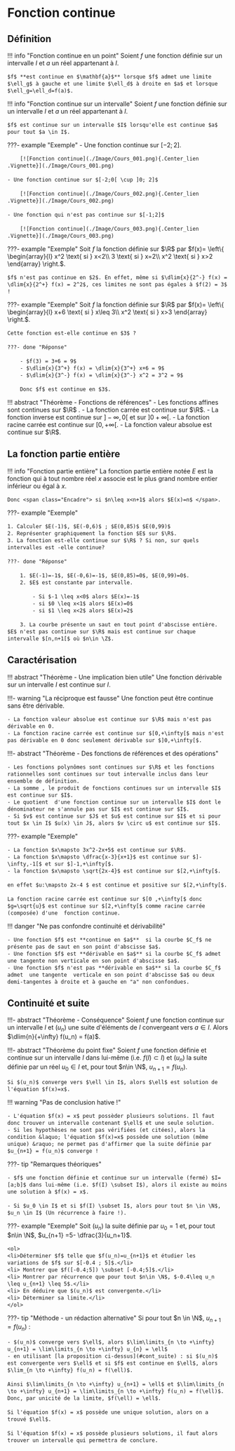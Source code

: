 # Fonction continue
 

## Définition

!!! info "Fonction continue en un point"
    Soient $f$ une fonction définie sur un intervalle $I$ et $a$ un réel appartenant à $I$.

    $f$ **est continue en $\mathbf{a}$** lorsque $f$ admet une limite $\ell_g$ à gauche et une limite $\ell_d$ à droite en $a$ et lorsque $\ell_g=\ell_d=f(a)$.

!!! info "Fonction continue sur un intervalle"
    Soient $f$ une fonction définie sur un intervalle $I$ et $a$ un réel appartenant à $I$.
    
    $f$ est continue sur un intervalle $I$ lorsqu'elle est continue $a$ pour tout $a \in I$.

???- example "Exemple"
    - Une fonction continue sur $[-2; 2]$.

        [![Fonction continue](./Image/Cours_001.png){.Center_lien .Vignette}](./Image/Cours_001.png)
    
    - Une fonction continue sur $[-2;0[ \cup ]0; 2]$

        [![Fonction continue](./Image/Cours_002.png){.Center_lien .Vignette}](./Image/Cours_002.png)
    
    - Une fonction qui n'est pas continue sur $[-1;2]$

        [![Fonction continue](./Image/Cours_003.png){.Center_lien .Vignette}](./Image/Cours_003.png)
    
???- example "Exemple"
    Soit $f$ la fonction définie sur $\R$ par $f(x)= \left\{ \begin{array}{l} x^2 \text{ si } x<2\\ 3  \text{ si } x=2\\ x^2 \text{ si } x>2 \end{array} \right.$.

    $f$ n'est pas continue en $2$. En effet, même si $\dlim{x}{2^-} f(x) = \dlim{x}{2^+} f(x) = 2^2$, ces limites ne sont pas égales à $f(2) = 3$ !

???- example "Exemple"
    Soit $f$ la fonction définie sur $\R$ par $f(x)= \left\{ \begin{array}{l}
    x+6 \text{ si } x\leq 3\\
    x^2 \text{ si } x>3
    \end{array}
    \right.$.
    
    Cette fonction est-elle continue en $3$ ?

    ???- done "Réponse"
        
        - $f(3) = 3+6 = 9$
        - $\dlim{x}{3^+} f(x) = \dlim{x}{3^+} x+6 = 9$
        - $\dlim{x}{3^-} f(x) = \dlim{x}{3^-} x^2 = 3^2 = 9$

        Donc $f$ est continue en $3$.

!!! abstract "Théorème - Fonctions de références"
    - Les fonctions affines sont continues sur $\R$ .
    - La fonction carrée est continue sur $\R$. 
    - La fonction inverse est continue sur $]-\infty,0[$ et sur $]0+\infty[$.
    - La fonction racine carrée est continue sur $[0,+\infty[$.
    - La fonction valeur absolue  est continue sur $\R$.

## La fonction partie entière

!!! info "Fonction partie entière"
    La fonction partie entière notée $E$ est la fonction qui à tout nombre réel $x$ associe  est le plus grand nombre  entier inférieur ou égal à $x$.
    
    Donc <span class="Encadre"> si $n\leq x<n+1$ alors $E(x)=n$ </span>.

???- example "Exemple"

    1. Calculer $E(-1)$, $E(-0,6)$ ; $E(0,85)$ $E(0,99)$
    2. Représenter graphiquement la fonction $E$ sur $\R$.
    3. La fonction est-elle continue sur $\R$ ? Si non, sur quels intervalles est -elle continue?

    ???- done "Réponse"

        1. $E(-1)=-1$, $E(-0,6)=-1$, $E(0,85)=0$, $E(0,99)=0$.
        2. $E$ est constante par intervalle.

            - Si $-1 \leq x<0$ alors $E(x)=-1$
            - si $0 \leq x<1$ alors $E(x)=0$
            - si $1 \leq x<2$ alors $E(x)=2$

        3. La courbe présente un saut en tout point d'abscisse entière. $E$ n'est pas continue sur $\R$ mais est continue sur chaque intervalle $[n,n+1[$ où $n\in \Z$.

## Caractérisation 

!!! abstract "Théorème - Une implication bien utile"
    Une fonction dérivable sur un intervalle $I$ est continue sur $I$.

!!!- warning "La réciproque est fausse"
    Une fonction peut être continue sans être dérivable.
    
    - La fonction valeur absolue est continue sur $\R$ mais n'est pas dérivable en 0.  
    - La fonction racine carrée est continue sur $[0,+\infty[$ mais n'est pas dérivable en 0 donc seulement dérivable sur $]0,+\infty[$. 

!!!- abstract "Théorème - Des fonctions de références et des opérations"

    - Les fonctions polynômes sont continues sur $\R$ et les fonctions rationnelles sont continues sur tout intervalle inclus dans leur ensemble de définition. 
    - La somme , le produit de fonctions continues sur un intervalle $I$ est continue sur $I$.
    - Le quotient  d'une fonction continue sur un intervalle $I$ dont le dénominateur ne s'annule pas sur $I$ est continue sur $I$.
    - Si $v$ est continue sur $J$ et $u$ est continue sur $I$ et si pour tout $x \in I$ $u(x) \in J$, alors $v \circ u$ est continue sur $I$.

???- example "Exemple"

    - La fonction $x\mapsto 3x^2-2x+5$ est continue sur $\R$.
    - La fonction $x\mapsto \dfrac{x-3}{x+1}$ est continue sur $]-\infty,-1[$ et sur $]-1,+\infty[$.
    - la fonction $x\mapsto \sqrt{2x-4}$ est continue sur $[2,+\infty[$.
    
    en effet $u:\mapsto 2x-4 $ est continue et positive sur $[2,+\infty[$.

    La fonction racine carrée est continue sur $[0 ,+\infty[$ donc $g=\sqrt{u}$ est continue sur $[2,+\infty[$ comme racine carrée (composée) d'une  fonction continue.

!!! danger "Ne pas confondre continuité et dérivabilité"

    - Une fonction $f$ est **continue en $a$**  si la courbe $C_f$ ne présente pas de saut en son point d'abscisse $a$.
    - Une fonction $f$ est **dérivable en $a$** si la courbe $C_f$ admet  une tangente non verticale en son point d'abscisse $a$.
    - Une fonction $f$ n'est pas **dérivable en $a$** si la courbe $C_f$ admet  une tangente  verticale en son point d'abscisse $a$ ou deux demi-tangentes à droite et à gauche en "a" non confondues.

## Continuité et suite

!!!- abstract "Théorème - Conséquence"
    <span id="cont_suite">Soient $f$ une fonction continue</span> sur un intervalle $I$ et $(u_n)$ une suite d'éléments de $I$ convergeant vers $a \in I$. Alors $\dlim{n}{+\infty} f(u_n) = f(a)$.

!!!- abstract "Théorème du point fixe"
    Soient <span id="th_pt_fixe">$f$ une fonction</span> définie et continue sur un intervalle $I$ dans lui-même (i.e. $f(I) \subset I$) et $(u_n)$ la suite définie par un réel $u_0 \in I$ et, pour tout $n\in \N$, $u_{n+1}=f(u_n)$.

    Si $(u_n)$ converge vers $\ell \in I$, alors $\ell$ est solution de l'équation $f(x)=x$.

!!! warning "Pas de conclusion hative !"

    - L'équation $f(x) = x$ peut possèder plusieurs solutions. Il faut donc trouver un intervalle contenant $\ell$ et une seule solution.
    - Si les hypothèses ne sont pas vérifiées (et citées), alors la condition &laquo; l'équation $f(x)=x$ possède une solution (même unique) &raquo; ne permet pas d'affirmer que la suite définie par $u_{n+1} = f(u_n)$ converge !

???- tip "Remarques théoriques"

    - $f$ une fonction définie et continue sur un intervalle (fermé) $I=[a;b]$ dans lui-même (i.e. $f(I) \subset I$), alors il existe au moins une solution à $f(x) = x$. 
    
    - Si $u_0 \in I$ et si $f(I) \subset I$, alors pour tout $n \in \N$, $u_n \in I$ (Un récurrence à faire !).

???- example "Exemple"
    Soit $(u_n)$ la suite définie par $u_0=1$ et, pour tout $n\in \N$, $u_{n+1} =5- \dfrac{3}{u_n+1}$. 
    
    <ol>
    <li>Déterminer $f$ telle que $f(u_n)=u_{n+1}$ et étudier les variations de $f$ sur $[-0.4 ; 5]$.</li>
    <li> Montrer que $f([-0.4;5]) \subset [-0.4;5]$.</li>
    <li> Montrer par récurrence que pour tout $n\in \N$, $-0.4\leq u_n \leq u_{n+1} \leq 5$.</li>
    <li> En déduire que $(u_n)$ est convergente.</li>
    <li> Déterminer sa limite.</li>
    </ol>

???- tip "Méthode - un rédaction alternative"
    Si pour tout $n \in \N$, $u_{n+1} = f(u_n)$ :

    - $(u_n)$ converge vers $\ell$, alors $\lim\limits_{n \to +\infty} u_{n+1} = \lim\limits_{n \to +\infty} u_{n} = \ell$
    - en utilisant [la proposition ci-dessus](#cont_suite) : si $(u_n)$ est convergente vers $\ell$ et si $f$ est continue en $\ell$, alors $\lim_{n \to +\infty} f(u_n) = f(\ell)$.
    
    Ainsi $\lim\limits_{n \to +\infty} u_{n+1} = \ell$ et $\lim\limits_{n \to +\infty} u_{n+1} = \lim\limits_{n \to +\infty} f(u_n) = f(\ell)$. Donc, par unicité de la limite, $f(\ell) = \ell$.

    Si l'équation $f(x) = x$ possède une unique solution, alors on a trouvé $\ell$.

    Si l'équation $f(x) = x$ possède plusieurs solutions, il faut alors trouver un intervalle qui permettra de conclure.